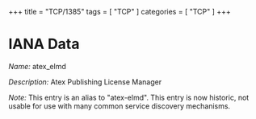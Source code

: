+++
title = "TCP/1385"
tags = [ "TCP" ]
categories = [ "TCP" ]
+++

# IANA Data

_Name:_ atex_elmd

_Description:_ Atex Publishing License Manager

_Note:_ This entry is an alias to "atex-elmd".
This entry is now historic, not usable for use with many
common service discovery mechanisms.

